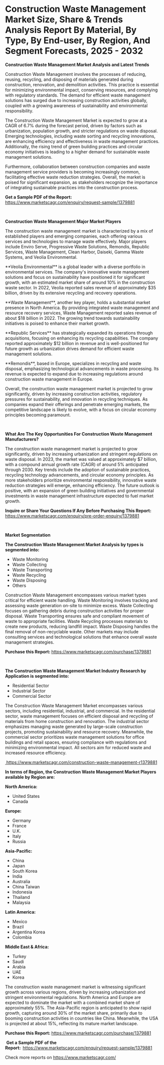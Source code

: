 <p><h1>Construction Waste Management Market Size, Share & Trends Analysis Report By Material, By Type, By End-user, By Region, And Segment Forecasts, 2025 - 2032</h1></p><p><strong>Construction Waste Management Market Analysis and Latest Trends</strong></p>
<p><p>Construction Waste Management involves the processes of reducing, reusing, recycling, and disposing of materials generated during construction, renovation, and demolition activities. This practice is essential for minimizing environmental impact, conserving resources, and complying with regulatory standards. The demand for efficient waste management solutions has surged due to increasing construction activities globally, coupled with a growing awareness of sustainability and environmental responsibility.</p><p>The Construction Waste Management Market is expected to grow at a CAGR of 6.7% during the forecast period, driven by factors such as urbanization, population growth, and stricter regulations on waste disposal. Emerging technologies, including waste sorting and recycling innovations, are enhancing efficiency and effectiveness in waste management practices. Additionally, the rising trend of green building practices and circular economy initiatives is leading to a higher demand for sustainable waste management solutions. </p><p>Furthermore, collaboration between construction companies and waste management service providers is becoming increasingly common, facilitating effective waste reduction strategies. Overall, the market is poised for significant expansion, as stakeholders recognize the importance of integrating sustainable practices into the construction process.</p></p>
<p><strong>Get a Sample PDF of the Report:&nbsp;</strong> <a href="https://www.marketscagr.com/enquiry/request-sample/1379881?utm_campaign=2136&utm_medium=2&utm_source=Github&utm_content=ia&utm_term=11032025&utm_id=construction-waste-management">https://www.marketscagr.com/enquiry/request-sample/1379881</a></p>
<p>&nbsp;</p>
<p><strong>Construction Waste Management Major Market Players</strong></p>
<p><p>The construction waste management market is characterized by a mix of established players and emerging companies, each offering various services and technologies to manage waste effectively. Major players include Enviro Serve, Progressive Waste Solutions, Remondis, Republic Services, Waste Management, Clean Harbor, Daiseki, Gamma Waste Systems, and Veolia Environmental. </p><p>**Veolia Environmental** is a global leader with a diverse portfolio in environmental services. The company's innovative waste management solutions and focus on sustainability have positioned it for significant growth, with an estimated market share of around 10% in the construction waste sector. In 2022, Veolia reported sales revenue of approximately $35 billion, driven by its extensive recycling and recovery operations.</p><p>**Waste Management**, another key player, holds a substantial market presence in North America. By providing integrated waste management and resource recovery services, Waste Management reported sales revenue of about $18 billion in 2022. The growing trend towards sustainability initiatives is poised to enhance their market growth.</p><p>**Republic Services** has strategically expanded its operations through acquisitions, focusing on enhancing its recycling capabilities. The company reported approximately $12 billion in revenue and is well-positioned for future growth as urbanization drives demand for efficient waste management solutions.</p><p>**Remondis**, based in Europe, specializes in recycling and waste disposal, emphasizing technological advancements in waste processing. Its revenue is expected to expand due to increasing regulations around construction waste management in Europe.</p><p>Overall, the construction waste management market is projected to grow significantly, driven by increasing construction activities, regulatory pressures for sustainability, and innovation in recycling techniques. As companies expand their offerings and penetrate emerging markets, the competitive landscape is likely to evolve, with a focus on circular economy principles becoming paramount.</p></p>
<p>&nbsp;</p>
<p><strong>What Are The Key Opportunities For Construction Waste Management Manufacturers?</strong></p>
<p><p>The construction waste management market is projected to grow significantly, driven by increasing urbanization and stringent regulations on waste disposal. In 2023, the market was valued at approximately $7 billion, with a compound annual growth rate (CAGR) of around 5% anticipated through 2030. Key trends include the adoption of sustainable practices, recycling technology advancements, and circular economy principles. As more stakeholders prioritize environmental responsibility, innovative waste reduction strategies will emerge, enhancing efficiency. The future outlook is positive, with an expansion of green building initiatives and governmental investments in waste management infrastructure expected to fuel market growth.</p></p>
<p><strong>Inquire or Share Your Questions If Any Before Purchasing This Report:</strong> <a href="https://www.marketscagr.com/enquiry/pre-order-enquiry/1379881?utm_campaign=2136&utm_medium=2&utm_source=Github&utm_content=ia&utm_term=11032025&utm_id=construction-waste-management">https://www.marketscagr.com/enquiry/pre-order-enquiry/1379881</a></p>
<p>&nbsp;</p>
<p><strong>Market Segmentation</strong></p>
<p><strong>The Construction Waste Management Market Analysis by types is segmented into:</strong></p>
<p><ul><li>Waste Monitoring</li><li>Waste Collecting</li><li>Waste Transporting</li><li>Waste Recycling</li><li>Waste Disposing</li><li>Others</li></ul></p>
<p><p>Construction Waste Management encompasses various market types critical for efficient waste handling. Waste Monitoring involves tracking and assessing waste generation on-site to minimize excess. Waste Collecting focuses on gathering debris during construction activities for proper disposal. Waste Transporting ensures safe and compliant movement of waste to appropriate facilities. Waste Recycling processes materials to create new products, reducing landfill impact. Waste Disposing handles the final removal of non-recyclable waste. Other markets may include consulting services and technological solutions that enhance overall waste management strategies.</p></p>
<p><strong>Purchase this Report:&nbsp;</strong><a href="https://www.marketscagr.com/purchase/1379881?utm_campaign=2136&utm_medium=2&utm_source=Github&utm_content=ia&utm_term=11032025&utm_id=construction-waste-management">https://www.marketscagr.com/purchase/1379881</a></p>
<p>&nbsp;</p>
<p><strong>The Construction Waste Management Market Industry Research by Application is segmented into:</strong></p>
<p><ul><li>Residential Sector</li><li>Industrial Sector</li><li>Commercial Sector</li></ul></p>
<p><p>The Construction Waste Management Market encompasses various sectors, including residential, industrial, and commercial. In the residential sector, waste management focuses on efficient disposal and recycling of materials from home construction and renovation. The industrial sector emphasizes managing waste generated by large-scale construction projects, promoting sustainability and resource recovery. Meanwhile, the commercial sector prioritizes waste management solutions for office buildings and retail spaces, ensuring compliance with regulations and minimizing environmental impact. All sectors aim for reduced waste and increased resource efficiency.</p></p>
<p><a href="https://www.marketscagr.com/construction-waste-management-r1379881?utm_campaign=2136&utm_medium=2&utm_source=Github&utm_content=ia&utm_term=11032025&utm_id=construction-waste-management">&nbsp;https://www.marketscagr.com/construction-waste-management-r1379881</a></p>
<p><strong>In terms of Region, the Construction Waste Management Market Players available by Region are:</strong></p>
<p>
    <p> <strong> North America: </strong>
        <ul>
            <li>United States</li>
            <li>Canada</li>
        </ul>
        </p> 
    <p> <strong> Europe: </strong>
        <ul>
            <li>Germany</li>
            <li>France</li>
            <li>U.K.</li>
            <li>Italy</li>
            <li>Russia</li>
        </ul>
        </p> 
    <p> <strong> Asia-Pacific: </strong>
        <ul>
            <li>China</li>
            <li>Japan</li>
            <li>South Korea</li>
            <li>India</li>
            <li>Australia</li>
            <li>China Taiwan</li>
            <li>Indonesia</li>
            <li>Thailand</li>
            <li>Malaysia</li>
        </ul>
        </p> 
    <p> <strong> Latin America: </strong>
        <ul>
            <li>Mexico</li>
            <li>Brazil</li>
            <li>Argentina Korea</li>
            <li>Colombia</li>
        </ul>
        </p> 
    <p> <strong> Middle East & Africa: </strong>
        <ul>
            <li>Turkey</li>
            <li>Saudi</li>
            <li>Arabia</li>
            <li>UAE</li>
            <li>Korea</li>
        </ul>
    </p>
    </p>
<p><p>The construction waste management market is witnessing significant growth across various regions, driven by increasing urbanization and stringent environmental regulations. North America and Europe are expected to dominate the market with a combined market share of approximately 55%. The Asia-Pacific region is anticipated to show rapid growth, capturing around 30% of the market share, primarily due to booming construction activities in countries like China. Meanwhile, the USA is projected at about 15%, reflecting its mature market landscape.</p></p>
<p><strong>Purchase this Report: </strong><a href="https://www.marketscagr.com/purchase/1379881?utm_campaign=2136&utm_medium=2&utm_source=Github&utm_content=ia&utm_term=11032025&utm_id=construction-waste-management">https://www.marketscagr.com/purchase/1379881</a></p>
<p>&nbsp;<strong>Get a Sample PDF of the Report:&nbsp;&nbsp;</strong><a href="https://www.marketscagr.com/enquiry/request-sample/1379881?utm_campaign=2136&utm_medium=2&utm_source=Github&utm_content=ia&utm_term=11032025&utm_id=construction-waste-management">https://www.marketscagr.com/enquiry/request-sample/1379881</a></p>
<p><strong></strong></p>
<p>Check more reports on <a href="https://www.marketscagr.com/?utm_campaign=2136&utm_medium=2&utm_source=Github&utm_content=ia&utm_term=11032025&utm_id=construction-waste-management">https://www.marketscagr.com/</a></p>
